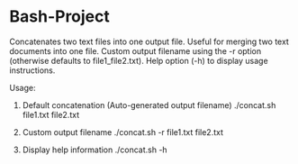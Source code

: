 # Bash-Project
Concatenates two text files into one output file. Useful for merging two text documents into one file.
Custom output filename using the -r option (otherwise defaults to file1_file2.txt).
Help option (-h) to display usage instructions.

Usage:
1. Default concatenation (Auto-generated output filename)
./concat.sh file1.txt file2.txt

2. Custom output filename
./concat.sh -r file1.txt file2.txt

3. Display help information
./concat.sh -h
